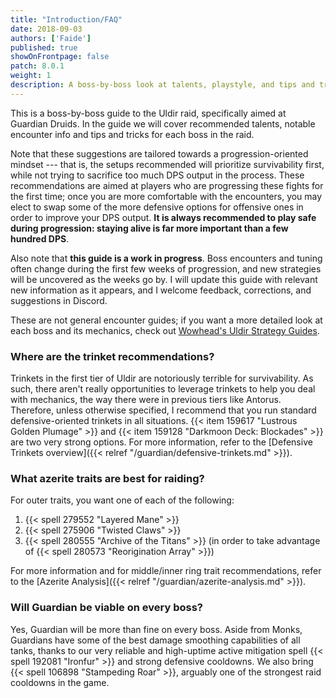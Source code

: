 ```yaml
---
title: "Introduction/FAQ"
date: 2018-09-03
authors: ['Faide']
published: true
showOnFrontpage: false
patch: 8.0.1
weight: 1
description: A boss-by-boss look at talents, playstyle, and tips and tricks for Guardian Druids in Uldir.
---
```


This is a boss-by-boss guide to the Uldir raid, specifically aimed at Guardian Druids. In the guide we will cover recommended talents, notable encounter info and tips and tricks for each boss in the raid.

Note that these suggestions are tailored towards a progression-oriented mindset --- that is, the setups recommended will prioritize survivability first, while not trying to sacrifice too much DPS output in the process. These recommendations are aimed at players who are progressing these fights for the first time; once you are more comfortable with the encounters, you may elect to swap some of the more defensive options for offensive ones in order to improve your DPS output. **It is always recommended to play safe during progression: staying alive is far more important than a few hundred DPS**.

Also note that **this guide is a work in progress**. Boss encounters and tuning often change during the first few weeks of progression, and new strategies will be uncovered as the weeks go by. I will update this guide with relevant new information as it appears, and I welcome feedback, corrections, and suggestions in Discord.

These are not general encounter guides; if you want a more detailed look at each boss and its mechanics, check out [Wowhead's Uldir Strategy Guides](https://www.wowhead.com/news=286871/uldir-raid-strategy-guides-for-all-bosses-by-fatbosstv-now-live).

### Where are the trinket recommendations?

Trinkets in the first tier of Uldir are notoriously terrible for survivability. As such, there aren't really opportunities to leverage trinkets to help you deal with mechanics, the way there were in previous tiers like Antorus. Therefore, unless otherwise specified, I recommend that you run standard defensive-oriented trinkets in all situations. {{< item 159617 "Lustrous Golden Plumage" >}} and {{< item 159128 "Darkmoon Deck: Blockades" >}} are two very strong options. For more information, refer to the [Defensive Trinkets overview]({{< relref "/guardian/defensive-trinkets.md" >}}).

### What azerite traits are best for raiding?

For outer traits, you want one of each of the following:

1. {{< spell 279552 "Layered Mane" >}}
2. {{< spell 275906 "Twisted Claws" >}}
3. {{< spell 280555 "Archive of the Titans" >}} (in order to take advantage of {{< spell 280573 "Reorigination Array" >}})

For more information and for middle/inner ring trait recommendations, refer to the [Azerite Analysis]({{< relref "/guardian/azerite-analysis.md" >}}).

### Will Guardian be viable on every boss?

Yes, Guardian will be more than fine on every boss. Aside from Monks, Guardians have some of the best damage smoothing capabilities of all tanks, thanks to our very reliable and high-uptime active mitigation spell {{< spell 192081 "Ironfur" >}} and strong defensive cooldowns. We also bring {{< spell 106898 "Stampeding Roar" >}}, arguably one of the strongest raid cooldowns in the game.


